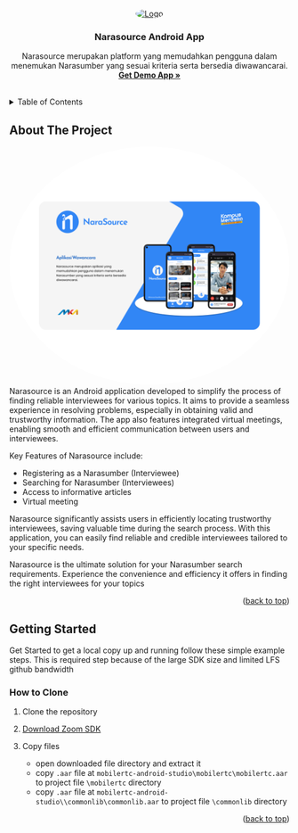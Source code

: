 
<a name="readme-top"></a>
<!-- PROJECT LOGO -->
<div align="center">
  <a href="https://play.google.com/store/apps/details?id=id.co.mka.narasource">
    <img src="https://play-lh.googleusercontent.com/xs23qIJTupWwG4e7LgWyLPgnXKvmX2BP7LbEp1d_yl7GXUK69x0KI-ADjb8DRlyVwCoG=w240-h480-rw" alt="Logo" width="120" height="120"  style="border-radius:50%">
  </a>
  <h3 align="center">Narasource Android App</h3>
  <p align="center">
    Narasource merupakan platform yang memudahkan pengguna dalam menemukan Narasumber yang sesuai kriteria serta bersedia diwawancarai.
    <br />
    <a href="https://github.com/kadabengarann/narasource/releases/tag/v1.0.0-alpha"><strong>Get Demo App »</strong></a>
    <br />
    <br />
  </p>
</div>

<!-- TABLE OF CONTENTS -->
<details>
  <summary>Table of Contents</summary>
  <ol>
    <li><a href="#about-the-project">About The Project</a></li>
    <li>
      <a href="#getting-started">Getting Started</a>
      <ul>
        <li><a href="#how-to-clone">How to Clone</a></li>
      </ul>
    </li>
  </ol>
</details>

<!-- ABOUT THE PROJECT -->
## About The Project

<img src="https://github.com/kadabengarann/kadabengarann.github.io/blob/main/src/img/narasource1.png?raw=true" alt="product-screenshot" width="auto" height="auto"  style="border-radius:50%">    
<br />
Narasource is an Android application developed to simplify the process of finding reliable interviewees for various topics. It aims to provide a seamless experience in resolving problems, especially in obtaining valid and trustworthy information. The app also features integrated virtual meetings, enabling smooth and efficient communication between users and interviewees.

Key Features of Narasource include:
* Registering as a Narasumber (Interviewee)
* Searching for Narasumber (Interviewees)
* Access to informative articles
* Virtual meeting 

Narasource significantly assists users in efficiently locating trustworthy interviewees, saving valuable time during the search process. With this application, you can easily find reliable and credible interviewees tailored to your specific needs.

Narasource is the ultimate solution for your Narasumber search requirements. Experience the convenience and efficiency it offers in finding the right interviewees for your topics

<p align="right">(<a href="#readme-top">back to top</a>)</p>






<!-- GETTING STARTED -->
## Getting Started

Get Started to get a local copy up and running follow these simple example steps.
This is required step because of the large SDK size and limited LFS github bandwidth

### How to Clone

1. Clone the repository

2. <a href="https://marketplacecontent.zoom.us/sdk/KHQqCiu6TBmVEJ2YEUr2LQ/zoom-sdk-android-5.12.8.9901.zip?Expires=1671474987&Signature=CsA8ek5pJUAWJ-GkEQ~eB1OHrk-Xb-MZuivYsC2ZCXcOTFdKo1ZHO4OvwhTpYN18rjJUv3SdaVGKjyvaXQRZg~dcA6R1g7GzMF-fgFPGfeS1jrQhXJaPpt-R-p6bl8iGl3KN67uFxvHQtio5xzQkvAZAwjHldf-7nUEV-Hags4Vcv7ooreeCZv1QKQ9nty1DMFwo-HBxeWUbLdHcwpEJKSzUY4l7sRD-4Ykne9qD-fL7ifL3ivv5abKSqguhD39vLk1OWwTgPPsZdLhJxPTP8-zoEL7z7Pf1FqPDNbiAI2OS4RiXJEkZVTFYyDV3eDEpPpsVqI1pHAqE0tmTmVh4bQ__&Key-Pair-Id=KYVV0N4EXRYR3">Download Zoom SDK</a>

3. Copy files

    - open downloaded file directory and extract it
    - copy ```.aar``` file at ```mobilertc-android-studio\mobilertc\mobilertc.aar``` to project file ```\mobilertc``` directory
    - copy ```.aar``` file at ```mobilertc-android-studio\\commonlib\commonlib.aar``` to project file ```\commonlib``` directory


<p align="right">(<a href="#readme-top">back to top</a>)</p>
